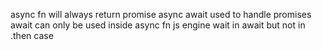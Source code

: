 async fn will always return promise
async await used to handle promises
await can only be used inside async fn
js engine wait in await but not in .then case

